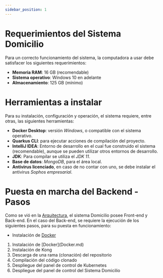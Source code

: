 ```yaml
---
sidebar_position: 1
---
```


# Requerimientos del Sistema Domicilio

Para un correcto funcionamiento del sistema, la computadora a usar debe satisfacer los siguientes requerimientos:  

- **Memoria RAM**: 16 GB (recomendable)
- **Sistema operativo**: Windows 10 en adelante
- **Almacenamiento**: 125 GB (mínimo)

# Herramientas a instalar  

Para su instalación, configuración y operación, el sistema requiere, entre otras, las siguientes herramientas:  

- **Docker Desktop**: versión _Windows_, o compatible con el sistema operativo.  
- **Quarkus CLI**: para ejecutar acciones de compilación del proyecto.  
- **IntelliJ IDEA**: Entorno de desarrollo en el cual fue construido el sistema (recomendable), aunque se pueden utilizar otros entornos de desarrollo.  
- **JDK**: Para compilar se utiliza el _JDK 11_.  
- **Base de datos**: _MongoDB_, para el área local.  
- **Antivirus licenciado**, en caso de no contar con uno, se debe instalar el antivirus _Sophos empresarial_.

# Puesta en marcha del Backend - Pasos  

Como se vió en la [Arquitectura](/intro.md##-Arquitectura-del-proyecto), el sistema Domicilio posee Front-end y Back-end. En el caso del Back-end, se requiere la ejecución de los siguientes pasos, para su puesta en funcionamiento:  

- Instalación de [Docker](Docker.md)  
<ol>
  <li>Instalación de [Docker](Docker.md)</li>
  <li>Instalación de Kong</li>
  <li>Descarga de una rama (clonación) del repositorio</li>
  <li>Compilación del código clonado</li>
  <li>Despliegue del panel de control de Kubernetes</li>
  <li>Despliegue del panel de control del Sistema Domicilio</li>
</ol>  
  